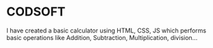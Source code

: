 # CODSOFT
I have created a basic calculator using HTML, CSS, JS which performs basic operations like Addition, Subtraction, Multiplication, division...
